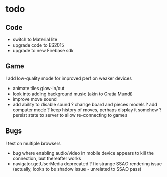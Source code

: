 # todo

## Code
- switch to Material lite
- upgrade code to ES2015
- upgrade to new Firebase sdk

## Game
! add low-quality mode for improved perf on weaker devices
- animate tiles glow-in/out
- look into adding background music (akin to Gratia Mundi)
- improve move sound
- add ability to disable sound
? change board and pieces models
? add computer mode
? keep history of moves, perhaps display it somehow
? persist state to server to allow re-connecting to games

## Bugs
! test on multiple browsers
- bug where enabling audio/video in mobile device appears to kill the connection, but
  thereafter works
- navigator.getUserMedia deprecated
? fix strange SSAO rendering issue (actually, looks to be shadow issue - unrelated to SSAO pass)
